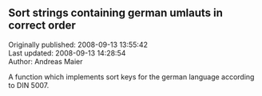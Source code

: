 ## Sort strings containing german umlauts in correct order  
Originally published: 2008-09-13 13:55:42  
Last updated: 2008-09-13 14:28:54  
Author: Andreas Maier  
  
A function which implements sort keys for the german language according to DIN 5007.